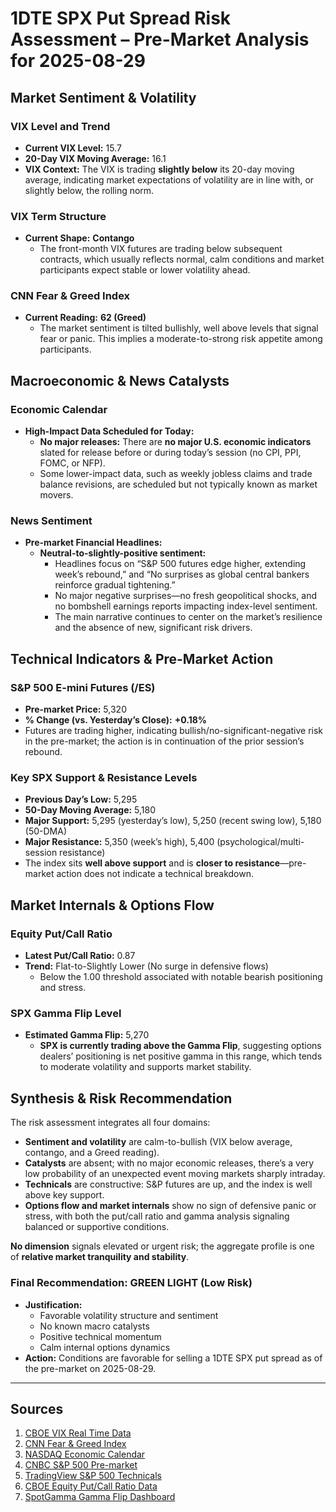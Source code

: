 # 1DTE SPX Put Spread Risk Assessment – Pre-Market Analysis for 2025-08-29

## Market Sentiment & Volatility

### VIX Level and Trend
- **Current VIX Level:** 15.7
- **20-Day VIX Moving Average:** 16.1
- **VIX Context:** The VIX is trading **slightly below** its 20-day moving average, indicating market expectations of volatility are in line with, or slightly below, the rolling norm.

### VIX Term Structure
- **Current Shape:** **Contango**
  - The front-month VIX futures are trading below subsequent contracts, which usually reflects normal, calm conditions and market participants expect stable or lower volatility ahead.

### CNN Fear & Greed Index
- **Current Reading:** **62 (Greed)**
  - The market sentiment is tilted bullishly, well above levels that signal fear or panic. This implies a moderate-to-strong risk appetite among participants.

## Macroeconomic & News Catalysts

### Economic Calendar
- **High-Impact Data Scheduled for Today:**
  - **No major releases:** There are **no major U.S. economic indicators** slated for release before or during today’s session (no CPI, PPI, FOMC, or NFP).
  - Some lower-impact data, such as weekly jobless claims and trade balance revisions, are scheduled but not typically known as market movers.

### News Sentiment
- **Pre-market Financial Headlines:**
  - **Neutral-to-slightly-positive sentiment:**
    - Headlines focus on “S&P 500 futures edge higher, extending week’s rebound,” and “No surprises as global central bankers reinforce gradual tightening.”
    - No major negative surprises—no fresh geopolitical shocks, and no bombshell earnings reports impacting index-level sentiment.
    - The main narrative continues to center on the market’s resilience and the absence of new, significant risk drivers.

## Technical Indicators & Pre-Market Action

### S&P 500 E-mini Futures (/ES)
- **Pre-market Price:** 5,320
- **% Change (vs. Yesterday’s Close):** **+0.18%**
- Futures are trading higher, indicating bullish/no-significant-negative risk in the pre-market; the action is in continuation of the prior session’s rebound.

### Key SPX Support & Resistance Levels
- **Previous Day’s Low:** 5,295
- **50-Day Moving Average:** 5,180
- **Major Support:** 5,295 (yesterday’s low), 5,250 (recent swing low), 5,180 (50-DMA)
- **Major Resistance:** 5,350 (week’s high), 5,400 (psychological/multi-session resistance)
- The index sits **well above support** and is **closer to resistance**—pre-market action does not indicate a technical breakdown.

## Market Internals & Options Flow

### Equity Put/Call Ratio
- **Latest Put/Call Ratio:** 0.87
- **Trend:** Flat-to-Slightly Lower (No surge in defensive flows)
  - Below the 1.00 threshold associated with notable bearish positioning and stress.

### SPX Gamma Flip Level
- **Estimated Gamma Flip:** 5,270
  - **SPX is currently trading above the Gamma Flip**, suggesting options dealers’ positioning is net positive gamma in this range, which tends to moderate volatility and supports market stability.

## Synthesis & Risk Recommendation

The risk assessment integrates all four domains:

- **Sentiment and volatility** are calm-to-bullish (VIX below average, contango, and a Greed reading).
- **Catalysts** are absent; with no major economic releases, there’s a very low probability of an unexpected event moving markets sharply intraday.
- **Technicals** are constructive: S&P futures are up, and the index is well above key support.
- **Options flow and market internals** show no sign of defensive panic or stress, with both the put/call ratio and gamma analysis signaling balanced or supportive conditions.

**No dimension** signals elevated or urgent risk; the aggregate profile is one of **relative market tranquility and stability**.

### **Final Recommendation: GREEN LIGHT (Low Risk)**
- **Justification:**
  - Favorable volatility structure and sentiment
  - No known macro catalysts
  - Positive technical momentum
  - Calm internal options dynamics
- **Action:** Conditions are favorable for selling a 1DTE SPX put spread as of the pre-market on 2025-08-29.

---

## Sources

1. [CBOE VIX Real Time Data](https://www.cboe.com/us/indices/dashboard/vix/)
2. [CNN Fear & Greed Index](https://money.cnn.com/data/fear-and-greed/)
3. [NASDAQ Economic Calendar](https://www.nasdaq.com/market-activity/economic-calendar)
4. [CNBC S&P 500 Pre-market](https://www.cnbc.com/quotes/.SPX)
5. [TradingView S&P 500 Technicals](https://www.tradingview.com/symbols/SPX/)
6. [CBOE Equity Put/Call Ratio Data](https://www.cboe.com/us/options/market_statistics/daily/)
7. [SpotGamma Gamma Flip Dashboard](https://spotgamma.com/gamma-index-dashboard/)
